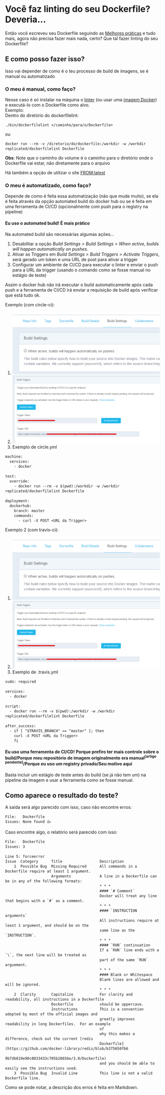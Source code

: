 # Você faz linting do seu Dockerfile? Deveria...

Então você escreveu seu Dockerfile seguindo as [Melhores práticas](https://docs.docker.com/engine/userguide/eng-image/dockerfile_best-practices/) e tudo mais, agora não precisa fazer mais nada, certo? Que tal fazer linting do seu Dockerfile?

## E como posso fazer isso?
Isso vai depender de como é o teu processo de build de imagens, se é manual ou automatizado

### O meu é manual, como faço?
Nesse caso é só instalar na máquina o [linter](https://github.com/replicatedhq/dockerfilelint/) (ou usar uma [imagem Docker](https://hub.docker.com/r/replicated/dockerfilelint/)) e executá-lo com o Dockerfile como alvo.  
Exemplo:  
Dentro do diretório do dockerfilelint:
```
./bin/dockerfilelint </caminho/para/o/Dockerfile>
```
ou
```
docker run --rm -v /diretorio/do/dockerfile:/workdir -w /workdir replicated/dockerfilelint Dockerfile
```
**Obs**: Note que o caminho do volume é o caminho para o diretório onde o Dockerfile vai estar, não diretamente para o arquivo

Há também a opção de utilizar o site [FROM:latest](https://www.fromlatest.io/)

### O meu é automatizado, como faço?
Depende de como é feita essa automatização (não que mude muito), se ela é feita através da opção automated build do docker hub ou se é feita em uma ferramenta de CI/CD (opcionalmente com push para o registry na pipeline)

#### Eu uso o automated build! É mais prático
Na automated build são necessárias algumas ações...

1.  Desabilitar a opção *Build Settings > Build Settings > When active, builds will happen automatically on pushes.*
2.  Ativar as Triggers em *Build Settings > Build Triggers > Activate Triggers*, será gerado um token e uma URL de post para ativar a trigger
3.  Configurar um ambiente de CI/CD para executar o linter e enviar o push para a URL da trigger (usando o comando como se fosse manual no estágio de teste)

Assim o docker hub não irá executar o build automaticamente após cada push e a ferramenta de CI/CD irá enviar a requisição de build após verificar que está tudo ok.

Exemplo (com circle-ci):  

1.  ![auto builds](images/lintdocker1.png)
2.  ![triggers](images/lintdocker2.png)
3.  Exemplo de circle.yml

```
machine:
  services:
    - docker

test:
  override:
    - docker run --rm -v $(pwd):/workdir -w /workdir replicated/dockerfilelint Dockerfile

deployment:
  dockerhub:
    branch: master
    commands:
      - curl -X POST <URL da Trigger>
```

Exemplo 2 (com travis-ci):  

1.  ![auto builds](images/lintdocker1.png)
2.  ![triggers](images/lintdocker2.png)
3.  Exemplo de .travis.yml

```
sudo: required

services:
  - docker

script:
  - docker run --rm -v $(pwd):/workdir -w /workdir replicated/dockerfilelint Dockerfile

after_success:
  - if [ "$TRAVIS_BRANCH" == "master" ]; then
    curl -X POST <URL da Trigger>
    fi
```

#### Eu uso uma ferramenta de CI/CD! Porque prefiro ter mais controle sobre o build/Porque meu repositório de imagem originalmente era manual<sup>[artigo pendente]</sup>/Porque eu uso um registry privado/Seu motivo aqui
Basta incluir um estágio de teste antes do build (se já não tem um) na pipeline da imagem e usar a ferramenta como se fosse manual.

## Como aparece o resultado do teste?
A saída será algo parecido com isso, caso não encontre erros:

```
File:   Dockerfile
Issues: None found 👍
```
Caso encontre algo, o relatório será parecido com isso:

```
File:   Dockerfile
Issues: 3

Line 5: forceerror
Issue  Category      Title                 Description
    1  Possible Bug  Missing Required      All commands in a Dockerfile require at least 1 argument.
                     Arguments             A line in a Dockerfile can be in any of the following formats:
                                           * * *
                                           #### `# Comment`
                                           Docker will treat any line that begins with a `#` as a comment.
                                           * * *
                                           #### `INSTRUCTION arguments`
                                           All instructions require at least 1 argument, and should be on the
                                           same line as the `INSTRUCTION`.
                                           * * *
                                           #### `RUN` continuation
                                           If a `RUN` line ends with a `\`, the next line will be treated as
                                           part of the same `RUN` arguement.
                                           * * *
                                           #### Blank or Whitespace
                                           Blank lines are allowed and will be ignored.
                                           * * *
    2  Clarity       Capitalize            For clarity and readability, all instructions in a Dockerfile
                     Dockerfile            should be uppercase.
                     Instructions          This is a convention adopted by most of the official images and
                                           greatly improves readability in long Dockerfiles.  For an example
                                           of
                                           why this makes a difference, check out the current [redis
                                           Dockerfile](https://github.com/docker-library/redis/blob/b375650fb6
                                           9b7db819e90c0033433c705b28656e/3.0/Dockerfile)
                                           and you should be able to easily see the instructions used.
    3  Possible Bug  Invalid Line          This line is not a valid Dockerfile line.
```
Como se pode notar, a descrição dos erros é feita em Markdown.
